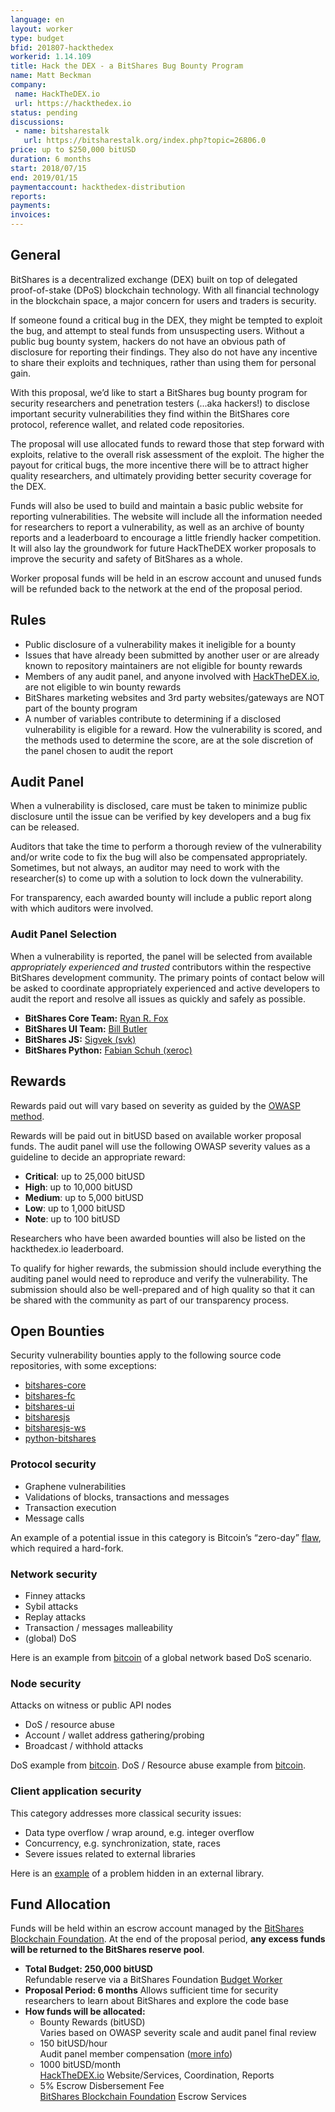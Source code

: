 ```yaml
---
language: en
layout: worker
type: budget
bfid: 201807-hackthedex
workerid: 1.14.109
title: Hack the DEX - a BitShares Bug Bounty Program
name: Matt Beckman
company:
 name: HackTheDEX.io
 url: https://hackthedex.io
status: pending
discussions:
 - name: bitsharestalk
   url: https://bitsharestalk.org/index.php?topic=26806.0
price: up to $250,000 bitUSD
duration: 6 months
start: 2018/07/15
end: 2019/01/15
paymentaccount: hackthedex-distribution
reports:
payments:
invoices:
---
```


## General
BitShares is a decentralized exchange (DEX) built on top of delegated
proof-of-stake (DPoS) blockchain technology. With all financial
technology in the blockchain space, a major concern for users and
traders is security.

If someone found a critical bug in the DEX, they might be tempted to
exploit the bug, and attempt to steal funds from unsuspecting users.
Without a public bug bounty system, hackers do not have an obvious path
of disclosure for reporting their findings. They also do not have any
incentive to share their exploits and techniques, rather than using them
for personal gain.

With this proposal, we’d like to start a BitShares bug bounty program
for security researchers and penetration testers (...aka hackers!) to
disclose important security vulnerabilities they find within the
BitShares core protocol, reference wallet, and related code
repositories.

The proposal will use allocated funds to reward those that step forward
with exploits, relative to the overall risk assessment of the exploit.
The higher the payout for critical bugs, the more incentive there will
be to attract higher quality researchers, and ultimately providing
better security coverage for the DEX.

Funds will also be used to build and maintain a basic public website for
reporting vulnerabilities. The website will include all the information
needed for researchers to report a vulnerability, as well as an archive
of bounty reports and a leaderboard to encourage a little friendly
hacker competition. It will also lay the groundwork for future
HackTheDEX worker proposals to improve the security and safety of
BitShares as a whole.

Worker proposal funds will be held in an escrow account and unused funds
will be refunded back to the network at the end of the proposal period.

## Rules
*   Public disclosure of a vulnerability makes it ineligible for a bounty
*   Issues that have already been submitted by another user or are
    already known to repository maintainers are not eligible for bounty
    rewards
*   Members of any audit panel, and anyone involved with
    [HackTheDEX.io](https://hackthedex.io/), are not eligible to win
    bounty rewards
*   BitShares marketing websites and 3rd party websites/gateways are NOT
    part of the bounty program
*   A number of variables contribute to determining if a disclosed
    vulnerability is eligible for a reward. How the vulnerability is
    scored, and the methods used to determine the score, are at the sole
    discretion of the panel chosen to audit the report

## Audit Panel
When a vulnerability is disclosed, care must be taken to minimize public
disclosure until the issue can be verified by key developers and a bug
fix can be released.

Auditors that take the time to perform a thorough review of the
vulnerability and/or write code to fix the bug will also be compensated
appropriately. Sometimes, but not always, an auditor may need to work
with the researcher(s) to come up with a solution to lock down the
vulnerability.

For transparency, each awarded bounty will include a public report along
with which auditors were involved.

### Audit Panel Selection
When a vulnerability is reported, the panel will be selected from
available _appropriately experienced and trusted_ contributors within
the respective BitShares development community. The primary points of
contact below will be asked to coordinate appropriately experienced and
active developers to audit the report and resolve all issues as quickly
and safely as possible.

*   **BitShares Core Team:** [Ryan R. Fox](https://steemit.com/@fox)
*   **BitShares UI Team:** [Bill Butler](https://steemit.com/@billbutler)
*   **BitShares JS:** [Sigvek (svk)](https://steemit.com/@svk)
*   **BitShares Python:** [Fabian Schuh (xeroc)](https://steemit.com/@xeroc)

## Rewards
Rewards paid out will vary based on severity as guided by the [OWASP
method](https://www.owasp.org/index.php/OWASP_Risk_Rating_Methodology).

Rewards will be paid out in bitUSD based on available worker proposal
funds. The audit panel will use the following OWASP severity values as a
guideline to decide an appropriate reward:

*   **Critical**: up to 25,000 bitUSD
*   **High**: up to 10,000 bitUSD
*   **Medium**: up to 5,000 bitUSD
*   **Low**: up to 1,000 bitUSD
*   **Note**: up to 100 bitUSD

Researchers who have been awarded bounties will also be listed on the
hackthedex.io leaderboard.

To qualify for higher rewards, the submission should include everything
the auditing panel would need to reproduce and verify the vulnerability.
The submission should also be well-prepared and of high quality so that
it can be shared with the community as part of our transparency process.

## Open Bounties
Security vulnerability bounties apply to the following source code
repositories, with some exceptions:

*   [bitshares-core](https://github.com/bitshares/bitshares-core)
*   [bitshares-fc](https://github.com/bitshares/bitshares-fc)
*   [bitshares-ui](https://github.com/bitshares/bitshares-ui)
*   [bitsharesjs](https://github.com/bitshares/bitsharesjs)
*   [bitsharesjs-ws](https://github.com/bitshares/bitsharesjs-ws)
*   [python-bitshares](https://github.com/bitshares/python-bitshares)

### **Protocol security**

*   Graphene vulnerabilities
*   Validations of blocks, transactions and messages
*   Transaction execution
*   Message calls

An example of a potential issue in this category is Bitcoin’s “zero-day” [flaw](https://en.bitcoin.it/wiki/CVE-2010-5139), which required a hard-fork.

### **Network security**

*   Finney attacks
*   Sybil attacks
*   Replay attacks
*   Transaction / messages malleability
*   (global) DoS

Here is an example from [bitcoin](https://en.bitcoin.it/wiki/CVE-2012-4684) of a global network based DoS scenario.

### **Node security**

Attacks on witness or public API nodes

*   DoS / resource abuse
*   Account / wallet address gathering/probing
*   Broadcast / withhold attacks

DoS example from [bitcoin](https://bitcointalk.org/index.php?topic=287351). DoS / Resource abuse example from [bitcoin](https://en.bitcoin.it/wiki/CVE-2013-2293).

### **Client application security**

This category addresses more classical security issues:

*   Data type overflow / wrap around, e.g. integer overflow
*   Concurrency, e.g. synchronization, state, races
*   Severe issues related to external libraries

Here is an [example](http://bitcoinmagazine.com/3668/bitcoin-network-shaken-by-blockchain-fork/) of a problem hidden in an external library.

## Fund Allocation
Funds will be held within an escrow account managed by the [BitShares
Blockchain Foundation](http://www.bitshares.foundation/). At the end of
the proposal period, **any excess funds will be returned to the
BitShares reserve pool**.

*   **Total Budget: 250,000 bitUSD**  
    Refundable reserve via a BitShares Foundation [Budget Worker](http://www.bitshares.foundation/worker/) 
*   **Proposal Period: 6 months**
    Allows sufficient time for security researchers to learn about BitShares and explore the code base
*   **How funds will be allocated:**
    * Bounty Rewards (bitUSD)  
    Varies based on OWASP severity scale and audit panel final review  
    * 150 bitUSD/hour  
    Audit panel member compensation ([more info](#audit-panel))  
    * 1000 bitUSD/month  
    [HackTheDEX.io](https://hackthedex.io/) Website/Services, Coordination, Reports  
    * 5% Escrow Disbersement Fee  
    [BitShares Blockchain Foundation](http://www.bitshares.foundation/) Escrow Services  
